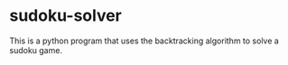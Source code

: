# sudoku-solver
This is a python program that uses the backtracking algorithm to solve a sudoku game.
